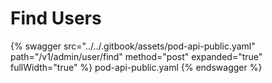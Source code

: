 # Find Users

{% swagger src="../../.gitbook/assets/pod-api-public.yaml" path="/v1/admin/user/find" method="post" expanded="true" fullWidth="true" %} pod-api-public.yaml {% endswagger %}
